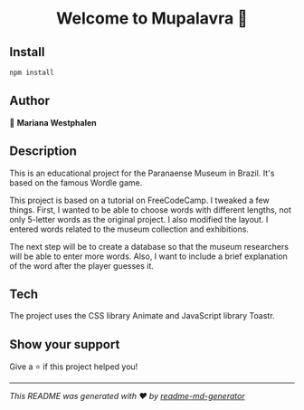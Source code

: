 <h1 align="center">Welcome to Mupalavra 👋</h1>
<p>
</p>

## Install

```sh
npm install
```

## Author

👤 **Mariana Westphalen**


## Description
This is an educational project for the Paranaense Museum in Brazil. It's based on the famous Wordle game. 

This project is based on a tutorial on FreeCodeCamp. I tweaked a few things. First, I wanted to be able to choose words with different lengths, not only 5-letter words as the original project. I also modified the layout. I entered words related to the museum collection and exhibitions. 

The next step will be to create a database so that the museum researchers will be able to enter more words. Also, I want to include a brief explanation of the word after the player guesses it. 

## Tech
The project uses the CSS library Animate and JavaScript library Toastr. 

## Show your support

Give a ⭐️ if this project helped you!

***
_This README was generated with ❤️ by [readme-md-generator](https://github.com/kefranabg/readme-md-generator)_
